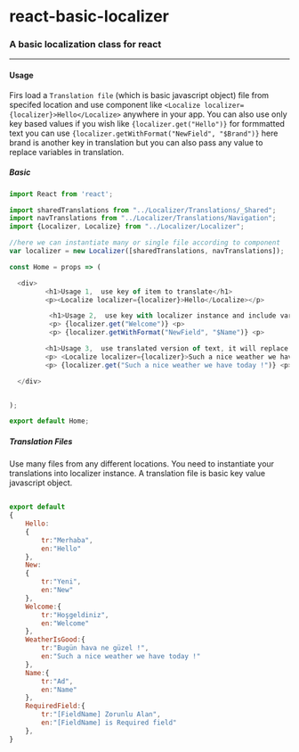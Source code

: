 # react-basic-localizer

### A basic localization class for react

---

#### Usage

Firs load a ```Translation file``` (which is basic javascript object) file from specifed location
and use component like ```<Localize localizer={localizer}>Hello</Localize>``` anywhere in your app.
You can also use only key based values if you wish like  ```{localizer.get("Hello")}``` 
for formmatted text you can use ```{localizer.getWithFormat("NewField", "$Brand")}``` here brand is another key in translation but you can also pass any value to replace variables in translation. 

##### Basic
```javascript
import React from 'react';

import sharedTranslations from "../Localizer/Translations/_Shared";
import navTranslations from "../Localizer/Translations/Navigation";
import {Localizer, Localize} from "../Localizer/Localizer";

//here we can instantiate many or single file according to component
var localizer = new Localizer([sharedTranslations, navTranslations]);

const Home = props => (

  <div>
         <h1>Usage 1,  use key of item to translate</h1>
         <p><Localize localizer={localizer}>Hello</Localize></p>

          <h1>Usage 2,  use key with localizer instance and include variables by using getWithFormat </h1>
          <p> {localizer.get("Welcome")} <p>
          <p> {localizer.getWithFormat("NewField", "$Name")} <p>

         <h1>Usage 3,  use translated version of text, it will replace with text in the current languange</h1>
         <p> <Localize localizer={localizer}>Such a nice weather we have today !</Localize></p>
         <p> {localizer.get("Such a nice weather we have today !")} <p>

  </div>


);

export default Home;

```



##### Translation Files
Use many files from any different locations. You need to instantiate your translations into localizer instance.
A translation file is basic key value javascript object.
```javascript

export default   
{
    Hello:
    {
        tr:"Merhaba",
        en:"Hello"
    },
    New:
    {
        tr:"Yeni",
        en:"New"
    },
    Welcome:{
        tr:"Hoşgeldiniz",
        en:"Welcome"
    },
    WeatherIsGood:{
        tr:"Bugün hava ne güzel !",
        en:"Such a nice weather we have today !"
    },
    Name:{
        tr:"Ad",
        en:"Name"
    },
    RequiredField:{
        tr:"[FieldName] Zorunlu Alan",
        en:"[FieldName] is Required field"
    },
}

```